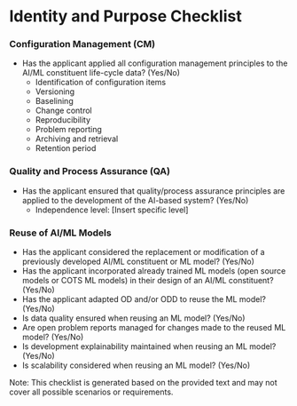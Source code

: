 **Identity and Purpose Checklist**
=============================

### Configuration Management (CM)

* Has the applicant applied all configuration management principles to the AI/ML constituent life-cycle data? (Yes/No)
	+ Identification of configuration items
	+ Versioning
	+ Baselining
	+ Change control
	+ Reproducibility
	+ Problem reporting
	+ Archiving and retrieval
	+ Retention period

### Quality and Process Assurance (QA)

* Has the applicant ensured that quality/process assurance principles are applied to the development of the AI-based system? (Yes/No)
	+ Independence level: [Insert specific level]

### Reuse of AI/ML Models

* Has the applicant considered the replacement or modification of a previously developed AI/ML constituent or ML model? (Yes/No)
* Has the applicant incorporated already trained ML models (open source models or COTS ML models) in their design of an AI/ML constituent? (Yes/No)
* Has the applicant adapted OD and/or ODD to reuse the ML model? (Yes/No)
* Is data quality ensured when reusing an ML model? (Yes/No)
* Are open problem reports managed for changes made to the reused ML model? (Yes/No)
* Is development explainability maintained when reusing an ML model? (Yes/No)
* Is scalability considered when reusing an ML model? (Yes/No)

Note: This checklist is generated based on the provided text and may not cover all possible scenarios or requirements.